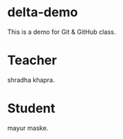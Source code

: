 # delta-demo
This is a demo for Git &amp; GitHub class.

# Teacher
shradha khapra.

# Student
mayur maske.

